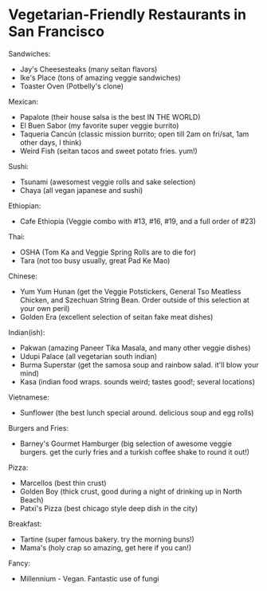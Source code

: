 Vegetarian-Friendly Restaurants in San Francisco
================================================

Sandwiches:

* Jay's Cheesesteaks (many seitan flavors)
* Ike's Place (tons of amazing veggie sandwiches)
* Toaster Oven (Potbelly's clone)

Mexican:

* Papalote (their house salsa is the best IN THE WORLD)
* El Buen Sabor (my favorite super veggie burrito)
* Taqueria Cancún (classic mission burrito; open till 2am on fri/sat, 1am other days, I think)
* Weird Fish (seitan tacos and sweet potato fries. yum!)

Sushi:

* Tsunami (awesomest veggie rolls and sake selection)
* Chaya (all vegan japanese and sushi)

Ethiopian:

* Cafe Ethiopia (Veggie combo with #13, #16, #19, and a full order of #23)

Thai:

* OSHA (Tom Ka and Veggie Spring Rolls are to die for)
* Tara (not too busy usually, great Pad Ke Mao)

Chinese:

* Yum Yum Hunan (get the Veggie Potstickers, General Tso Meatless Chicken, and Szechuan String Bean. Order outside of this selection at your own peril)
* Golden Era (excellent selection of seitan fake meat dishes)

Indian(ish):

* Pakwan (amazing Paneer Tika Masala, and many other veggie dishes)
* Udupi Palace (all vegetarian south indian)
* Burma Superstar (get the samosa soup and rainbow salad. it'll blow your mind)
* Kasa (indian food wraps. sounds weird; tastes good!; several locations)

Vietnamese:

* Sunflower (the best lunch special around. delicious soup and egg rolls)

Burgers and Fries:

* Barney's Gourmet Hamburger (big selection of awesome veggie burgers. get the curly fries and a turkish coffee shake to round it out!) 

Pizza:

* Marcellos (best thin crust)
* Golden Boy (thick crust, good during a night of drinking up in North Beach)
* Patxi's Pizza (best chicago style deep dish in the city)

Breakfast:

* Tartine (super famous bakery. try the morning buns!)
* Mama's (holy crap so amazing, get here if you can!)

Fancy:
* Millennium - Vegan. Fantastic use of fungi
